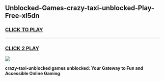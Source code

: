 
## Unblocked-Games-crazy-taxi-unblocked-Play-Free-xl5dn
<h3>
<a href="https://premium76.site?title=crazy-taxi-unblocked&ref=23A">CLICK TO PLAY</a></h3>
<hr>

<h3>
<a href="https://premium76.site?title=crazy-taxi-unblocked&ref=23A">CLICK 2 PLAY</a>
  
</h3>

<a href="https://premium76.site?title=crazy-taxi-unblocked&ref=23A"><img src="https://clearcache.store/games.png"></a>


**crazy-taxi-unblocked games unblocked: Your Gateway to Fun and Accessible Online Gaming**
